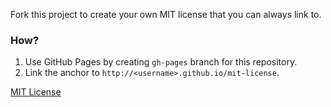 Fork this project to create your own MIT license that you can always link to.

### How?

1. Use GitHub Pages by creating `gh-pages` branch for this repository.
2. Link the anchor to `http://<username>.github.io/mit-license`.

[MIT License](http://heiswayi.github.io/mit-license)